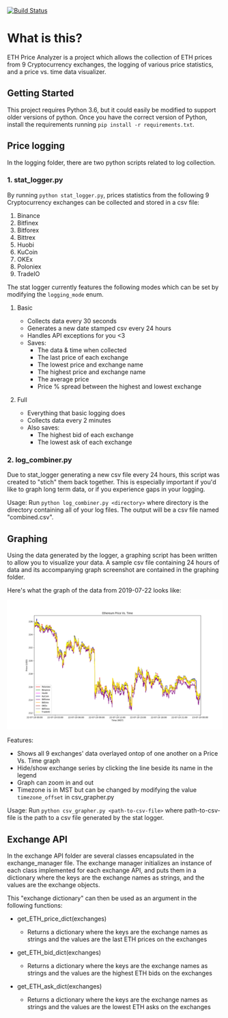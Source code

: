 [![Build Status](https://travis-ci.org/huddy987/ETH-Price-Analyzer.svg?branch=master)](https://travis-ci.org/huddy987/ETH-Price-Analyzer)

# What is this? #
ETH Price Analyzer is a project which allows the collection of ETH prices from 9 Cryptocurrency exchanges, the logging of various price statistics, and a price vs. time data visualizer.

## Getting Started ##
This project requires Python 3.6, but it could easily be modified to support older versions of python. Once you have the correct version of Python, install the requirements running `pip install -r requirements.txt`.

## Price logging ##
In the logging folder, there are two python scripts related to log collection.

### 1. stat_logger.py ###
By running `python stat_logger.py`, prices statistics from the following 9 Cryptocurrency exchanges can be collected and stored in a csv file:
1. Binance
2. Bitfinex
3. Bitforex
4. Bittrex
5. Huobi
6. KuCoin
7. OKEx
8. Poloniex
9. TradeIO

The stat logger currently features the following modes which can be set by modifying the `logging_mode` enum.

1. Basic
    * Collects data every 30 seconds
    * Generates a new date stamped csv every 24 hours
    * Handles API exceptions for you <3
    * Saves:
        * The data & time when collected
        *  The last price of each exchange
        * The lowest price and exchange name
        * The highest price and exchange name
        * The average price
        *  Price % spread between the highest and lowest exchange

2. Full
    * Everything that basic logging does
    * Collects data every 2 minutes
    * Also saves:
        * The highest bid of each exchange
        * The lowest ask of each exchange

### 2. log_combiner.py ##
Due to stat_logger generating a new csv file every 24 hours, this script was created to "stich" them back together. This is especially important if you'd like to graph long term data, or if you experience gaps in your logging.

Usage: Run `python log_combiner.py <directory>` where directory is the directory containing all of your log files. The output will be a csv file named "combined.csv".


## Graphing ##
Using the data generated by the logger, a graphing script has been written to allow you to visualize your data. A sample
csv file containing 24 hours of data and its accompanying graph screenshot are contained in the graphing folder.

Here's what the graph of the data from 2019-07-22 looks like:

![alt text](https://raw.githubusercontent.com/huddy987/ETH-Price-Analyzer/master/graphing/2019-7-22_stats_graph.png "2019-07-22_graph")


Features:
* Shows all 9 exchanges' data overlayed ontop of one another on a Price Vs. Time graph
* Hide/show exchange series by clicking the line beside its name in the legend
* Graph can zoom in and out
* Timezone is in MST but can be changed by modifying the value `timezone_offset` in csv_grapher.py

Usage: Run `python csv_grapher.py <path-to-csv-file>` where path-to-csv-file is the path to a csv file generated by the stat logger.


## Exchange API ##
In the exchange API folder are several classes encapsulated in the exchange_manager file. The exchange manager initializes an instance of each class implemented for each exchange API, and puts them in a dictionary where the keys are the exchange names as strings, and the values are the exchange objects.

This "exchange dictionary" can then be used as an argument in the following functions:

* get_ETH_price_dict(exchanges)
    * Returns a dictionary where the keys are the exchange names as strings and the values are the last ETH prices on the exchanges

* get_ETH_bid_dict(exchanges)
    * Returns a dictionary where the keys are the exchange names as strings and the values are the highest ETH bids on the exchanges

* get_ETH_ask_dict(exchanges)
    * Returns a dictionary where the keys are the exchange names as strings and the values are the lowest ETH asks on the exchanges
